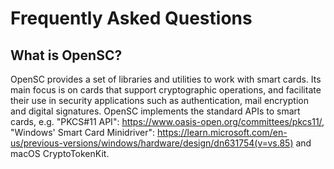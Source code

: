 # Frequently Asked Questions

## What is OpenSC?

<!-- act3-pt https://github.com/OpenSC/OpenSC.wiki.git file:Home.textile lines:1 -->
<!-- ref:a4055e4 -->
OpenSC provides a set of libraries and utilities to work with smart cards. Its main focus is on cards that support cryptographic operations, and facilitate their use in security applications such as authentication, mail encryption and digital signatures. OpenSC implements the standard APIs to smart cards, e.g. "PKCS#11 API": <https://www.oasis-open.org/committees/pkcs11/>, "Windows' Smart Card Minidriver": <https://learn.microsoft.com/en-us/previous-versions/windows/hardware/design/dn631754(v=vs.85)> and macOS CryptoTokenKit.

<!-- act3-pt end -->

<!-- ## What is cackey

TODO -->
